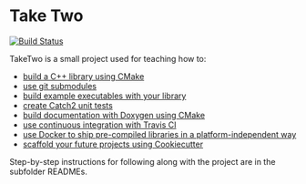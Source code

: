 # Take Two
[![Build Status](https://travis-ci.com/jeffmm/take_two.svg?branch=master)](https://travis-ci.com/jeffmm/take_two)

TakeTwo is a small project used for teaching how to:
* [build a C++ library using CMake](v1-cmake-intro)
* [use git submodules](v2-submodules)
* [build example executables with your library](v3-examples)
* [create Catch2 unit tests](v4-unit-tests)
* [build documentation with Doxygen using CMake](v5-documentation)
* [use continuous integration with Travis CI](v6-continuous-integration)
* [use Docker to ship pre-compiled libraries in a platform-independent way](v7-docker)
* [scaffold your future projects using Cookiecutter](v7-cookiecutter)

Step-by-step instructions for following along with the project are in the subfolder READMEs.
